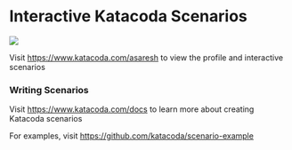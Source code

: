 # Interactive Katacoda Scenarios

[![](http://shields.katacoda.com/katacoda/asaresh/count.svg)](https://www.katacoda.com/asaresh "Get your profile on Katacoda.com")

Visit https://www.katacoda.com/asaresh to view the profile and interactive scenarios

### Writing Scenarios
Visit https://www.katacoda.com/docs to learn more about creating Katacoda scenarios

For examples, visit https://github.com/katacoda/scenario-example
